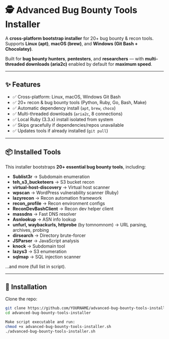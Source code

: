# 🕵️ Advanced Bug Bounty Tools Installer

A **cross-platform bootstrap installer** for 20+ bug bounty & recon tools.  
Supports **Linux (apt)**, **macOS (brew)**, and **Windows (Git Bash + Chocolatey)**.  

Built for **bug bounty hunters**, **pentesters**, and **researchers** — with **multi-threaded downloads (aria2c)** enabled by default for **maximum speed**.

---

## ✨ Features
- ✅ Cross-platform: Linux, macOS, Windows Git Bash
- ✅ 20+ recon & bug bounty tools (Python, Ruby, Go, Bash, Make)
- ✅ Automatic dependency install (`apt`, `brew`, `choco`)
- ✅ Multi-threaded downloads (`aria2c`, 8 connections)  
- ✅ Local Ruby (3.3.x) install isolated from system
- ✅ Skips gracefully if dependencies/repos unavailable
- ✅ Updates tools if already installed (`git pull`)

---

## 📦 Installed Tools
This installer bootstraps **20+ essential bug bounty tools**, including:

- **Sublist3r** → Subdomain enumeration  
- **teh_s3_bucketeers** → S3 bucket recon  
- **virtual-host-discovery** → Virtual host scanner  
- **wpscan** → WordPress vulnerability scanner (Ruby)  
- **lazyrecon** → Recon automation framework  
- **recon_profile** → Recon environment configs  
- **ReconDevBashClient** → Recon dev helper client  
- **massdns** → Fast DNS resolver  
- **Asnlookup** → ASN info lookup  
- **unfurl, waybackurls, httprobe** (by tomnomnom) → URL parsing, archives, probing  
- **dirsearch** → Directory brute-forcer  
- **JSParser** → JavaScript analysis  
- **knock** → Subdomain tool  
- **lazys3** → S3 enumeration  
- **sqlmap** → SQL injection scanner  

…and more (full list in script).

---

## 🚀 Installation
Clone the repo:
```bash
git clone https://github.com/YOURNAME/advanced-bug-bounty-tools-installer.git
cd advanced-bug-bounty-tools-installer

Make script executable and run:
chmod +x advanced-bug-bounty-tools-installer.sh
./advanced-bug-bounty-tools-installer.sh



